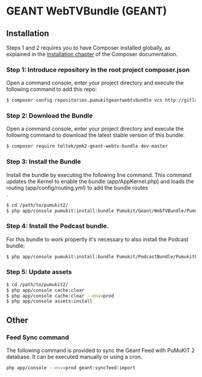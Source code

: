 # GEANT WebTVBundle (GEANT)
Installation
------------

Steps 1 and 2 requires you to have Composer installed globally, as explained
in the [installation chapter](https://getcomposer.org/doc/00-intro.md)
of the Composer documentation.


### Step 1: Introduce repository in the root project composer.json

Open a command console, enter your project directory and execute the
following command to add this repo:

```bash
$ composer config repositories.pumukitgeantwebtvbundle vcs http://gitlab.teltek.es/pumukit2/pumukitgeantwebtvbundle.git
```


### Step 2: Download the Bundle

Open a command console, enter your project directory and execute the
following command to download the latest stable version of this bundle:

```bash
$ composer require teltek/pmk2-geant-webtv-bundle dev-master
```


### Step 3: Install the Bundle

Install the bundle by executing the following line command. This command updates the Kernel to enable the bundle (app/AppKernel.php) and loads the routing (app/config/routing.yml) to add the bundle routes\
.

```bash
$ cd /path/to/pumukit2/
$ php app/console pumukit:install:bundle Pumukit/Geant/WebTVBundle/PumukitGeantWebTVBundle
```

### Step 4: Install the Podcast bundle.

For this bundle to work propertly it's necessary to also install the Podcast bundle:
```bash
$ php app/console pumukit:install:bundle Pumukit/PodcastBundle/PumukitPodcastBundle
```


### Step 5: Update assets

```bash
$ cd /path/to/pumukit2/
$ php app/console cache:clear
$ php app/console cache:clear --env=prod
$ php app/console assets:install
```

## Other

### Feed Sync command

The following command is provided to sync the Géant Feed with PuMuKIT 2 database. It can be executed manually or using a cron.
```bash
php app/console --env=prod geant:syncfeed:import
```
